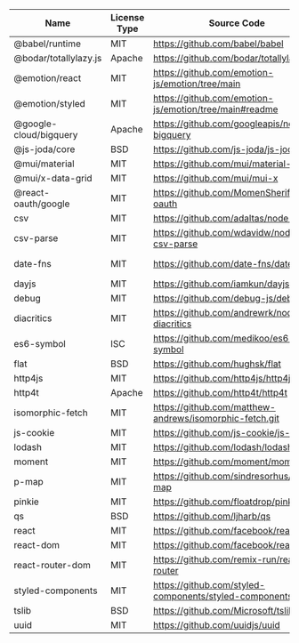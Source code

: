 | Name                  | License Type | Source Code                                             | License                                                                  | Copyright Notice                                                 |
| --------------------- | ------------ | ------------------------------------------------------- | ------------------------------------------------------------------------ | ---------------------------------------------------------------- |
| @babel/runtime        | MIT          | https://github.com/babel/babel                          | https://github.com/babel/babel/blob/main/LICENSE                         |                                                                  |
| @bodar/totallylazy.js | Apache       | https://github.com/bodar/totallylazy.js                 | https://github.com/bodar/totallylazy.js/blob/master/LICENSE              |                                                                  |
| @emotion/react        | MIT          | https://github.com/emotion-js/emotion/tree/main         | https://github.com/emotion-js/emotion/blob/main/LICENSE                  |                                                                  |
| @emotion/styled       | MIT          | https://github.com/emotion-js/emotion/tree/main#readme  | https://github.com/emotion-js/emotion/blob/main/LICENSE                  |                                                                  |
| @google-cloud/bigquery | Apache       | https://github.com/googleapis/nodejs-bigquery           | https://github.com/googleapis/nodejs-bigquery/blob/main/LICENSE          |                                                                  |
| @js-joda/core         | BSD          | https://github.com/js-joda/js-joda                      | https://github.com/js-joda/js-joda/blob/main/LICENSE                     |                                                                  |
| @mui/material         | MIT          | https://github.com/mui/material-ui                      | https://github.com/mui/material-ui/blob/master/LICENSE                   |                                                                  |
| @mui/x-data-grid      | MIT          | https://github.com/mui/mui-x                            | https://mui.com/x/introduction/licensing/                                |                                                                  |
| @react-oauth/google   | MIT          | https://github.com/MomenSherif/react-oauth              | https://github.com/MomenSherif/react-oauth/blob/master/LICENSE           |                                                                  |
| csv                   | MIT          | https://github.com/adaltas/node-csv                     | https://github.com/adaltas/node-csv/blob/master/LICENSE                  |                                                                  |
| csv-parse             | MIT          | https://github.com/wdavidw/node-csv-parse               | https://github.com/adaltas/node-csv/blob/master/LICENSE                  |                                                                  |
| date-fns              | MIT          | https://github.com/date-fns/date-fns                    | https://github.com/date-fns/date-fns/blob/main/LICENSE.md                |                                                                  |
| dayjs                 | MIT          | https://github.com/iamkun/dayjs                         | https://github.com/iamkun/dayjs/blob/main/LICENSE                        |                                                                  |
| debug                 | MIT          | https://github.com/debug-js/debug                       | https://github.com/debug-js/debug/blob/master/LICENSE                    |                                                                  |
| diacritics            | MIT          | https://github.com/andrewrk/node-diacritics             | https://github.com/andrewrk/node-diacritics/blob/master/LICENSE          |                                                                  |
| es6-symbol            | ISC          | https://github.com/medikoo/es6-symbol                   | https://github.com/medikoo/es6-symbol/blob/master/LICENSE                |                                                                  |
| flat                  | BSD          | https://github.com/hughsk/flat                          | https://github.com/hughsk/flat/blob/master/LICENSE                       |                                                                  |
| http4js               | MIT          | https://github.com/http4js/http4js                      | https://github.com/http4js/http4js/blob/master/LICENSE.txt               |                                                                  |
| http4t                | Apache       | https://github.com/http4t/http4t                        | https://github.com/http4t/http4t/blob/master/LICENSE                     |                                                                  |
| isomorphic-fetch      | MIT          | https://github.com/matthew-andrews/isomorphic-fetch.git | https://github.com/matthew-andrews/isomorphic-fetch/blob/master/LICENSE  |                                                                  |
| js-cookie             | MIT          | https://github.com/js-cookie/js-cookie                  | https://github.com/js-cookie/js-cookie/blob/main/LICENSE                 |                                                                  |
| lodash                | MIT          | https://github.com/lodash/lodash                        | https://github.com/lodash/lodash/blob/main/LICENSE                       |                                                                  |
| moment                | MIT          | https://github.com/moment/moment                        | https://github.com/moment/moment/blob/master/LICENSE                     |                                                                  |
| p-map                 | MIT          | https://github.com/sindresorhus/p-map                   | https://github.com/sindresorhus/p-map/blob/main/license                  |                                                                  |
| pinkie                | MIT          | https://github.com/floatdrop/pinkie                     | https://github.com/floatdrop/pinkie/blob/master/license                  |                                                                  |
| qs                    | BSD          | https://github.com/ljharb/qs                            | https://github.com/ljharb/qs/blob/main/LICENSE.md                        |                                                                  |
| react                 | MIT          | https://github.com/facebook/react                       | https://github.com/facebook/react/blob/main/LICENSE                      |                                                                  |
| react-dom             | MIT          | https://github.com/facebook/react                       | https://github.com/facebook/react/blob/main/LICENSE                      |                                                                  |
| react-router-dom      | MIT          | https://github.com/remix-run/react-router               | https://github.com/remix-run/react-router/blob/main/LICENSE.md           |                                                                  |
| styled-components     | MIT          | https://github.com/styled-components/styled-components  | https://github.com/styled-components/styled-components/blob/main/LICENSE |                                                                  |
| tslib                 | BSD          | https://github.com/Microsoft/tslib                      | https://github.com/microsoft/tslib/blob/main/LICENSE.txt                 | https://github.com/microsoft/tslib/blob/main/CopyrightNotice.txt |
| uuid                  | MIT          | https://github.com/uuidjs/uuid                          | https://github.com/uuidjs/uuid/blob/main/LICENSE.md                      |                                                                  |
